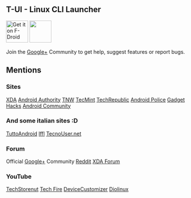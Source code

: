 ## T-UI - Linux CLI Launcher

[<img src="https://f-droid.org/badge/get-it-on.png" alt="Get it on F-Droid" height="60">](https://f-droid.org/app/ohi.andre.consolelauncher)
<a href="https://play.google.com/store/apps/details?id=ohi.andre.consolelauncher"><img src="https://play.google.com/intl/en_us/badges/images/generic/en_badge_web_generic.png" height="60"></a>

Join the [Google+](https://plus.google.com/communities/103936578623101446195) Community to get help, suggest features or report bugs.

## Mentions

### Sites

[XDA](https://www.xda-developers.com/linux-cli-launcher-transforms-your-home-screen-into-a-terminal/)
[Android Authority](http://www.androidauthority.com/linux-cli-launcher-turns-homepage-linux-command-line-interface-767431/)
[TNW](https://thenextweb.com/apps/2017/04/25/android-linux-command-line-app/#.tnw_uNeJFWfn)
[TecMint](https://www.tecmint.com/t-ui-launcher-turns-android-device-into-linux-cli/)
[TechRepublic](https://www.google.it/search?q=techrepublic+linux+cli&oq=techrepublic+linux+cli&aqs=chrome..69i57.3092j0j4&sourceid=chrome&ie=UTF-8)
[Android Police](http://www.androidpolice.com/2017/05/01/linux-cli-launcher-turns-android-phones-launcher-linux-terminal-not/)
[Gadget Hacks](https://android.gadgethacks.com/how-to/linux-style-launcher-turns-your-home-screen-into-command-prompt-0177326/)
[Android Community](https://androidcommunity.com/linux-cli-launcher-gives-you-old-school-command-line-feels-20170502/)

### And some italian sites :D

[TuttoAndroid](https://www.tuttoandroid.net/android/con-linux-cli-launcher-utilizzerete-il-vostro-smartphone-con-la-linea-dei-comandi-473233/)
[lffl](https://www.lffl.org/2017/05/linux-cli-launcher.html)
[TecnoUser.net](https://tecnouser.net/trasforma-lo-smartphone-in-un-terminale-linux-con-cli-launcher/)

### Forum

Official [Google+](https://plus.google.com/communities/103936578623101446195) Community
[Reddit](https://www.reddit.com/r/Android/comments/67avj4/do_you_like_linux_do_you_like_the_command_line/)
[XDA Forum](https://forum.xda-developers.com/android/apps-games/t-ui-terminal-console-launcher-t3146288)

### YouTube

[TechStorenut](https://youtu.be/nBoXrTkS1iE?t=1m5s)
[Tech Fire](https://www.youtube.com/watch?v=4iqzCnp2GU4&list=PLrQUyuFabC5MeCFCBZdJ5u6SgXcrCgF5B&index=18)
[DeviceCustomizer](https://youtu.be/sahFlOQA8fQ?t=1m25s)
[Diolinux](https://www.youtube.com/watch?v=5Q1gveqY4hg&t=197s)
